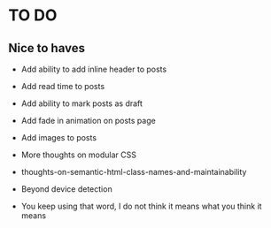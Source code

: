 # TO DO

## Nice to haves
* Add ability to add inline header to posts
* Add read time to posts
* Add ability to mark posts as draft
* Add fade in animation on posts page

* Add images to posts
 * More thoughts on modular CSS
 * thoughts-on-semantic-html-class-names-and-maintainability
 * Beyond device detection
 * You keep using that word, I do not think it means what you think it means
